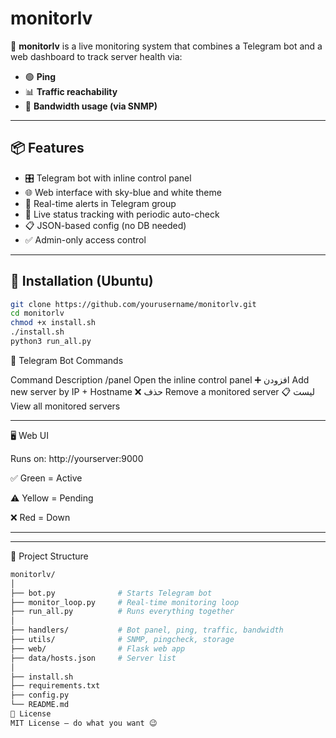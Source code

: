 # monitorlv

💠 **monitorlv** is a live monitoring system that combines a Telegram bot and a web dashboard to track server health via:

- 🟢 **Ping**
- 📊 **Traffic reachability**
- 📡 **Bandwidth usage (via SNMP)**

---

## 📦 Features

- 🎛 Telegram bot with inline control panel
- 🌐 Web interface with sky-blue and white theme
- 🔔 Real-time alerts in Telegram group
- 🧠 Live status tracking with periodic auto-check
- 📋 JSON-based config (no DB needed)
- ✅ Admin-only access control

---

## 🔧 Installation (Ubuntu)

```bash
git clone https://github.com/yourusername/monitorlv.git
cd monitorlv
chmod +x install.sh
./install.sh
python3 run_all.py
```

💬 Telegram Bot Commands

Command	Description
/panel	Open the inline control panel
➕ افزودن	Add new server by IP + Hostname
❌ حذف	Remove a monitored server
📋 لیست	View all monitored servers

---
🖥 Web UI

Runs on: http://yourserver:9000

✅ Green = Active

⚠️ Yellow = Pending

❌ Red = Down

---

---
📁 Project Structure
```bash
monitorlv/
│
├── bot.py              # Starts Telegram bot
├── monitor_loop.py     # Real-time monitoring loop
├── run_all.py          # Runs everything together
│
├── handlers/           # Bot panel, ping, traffic, bandwidth
├── utils/              # SNMP, pingcheck, storage
├── web/                # Flask web app
├── data/hosts.json     # Server list
│
├── install.sh
├── requirements.txt
├── config.py
└── README.md
📜 License
MIT License — do what you want 😉

```